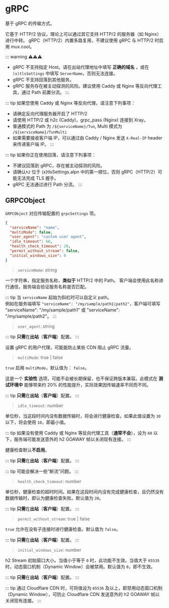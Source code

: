 # gRPC

基于 gRPC 的传输方式。

它基于 HTTP/2 协议，理论上可以通过其它支持 HTTP/2 的服务器（如 Nginx）进行中转。
gRPC（HTTP/2）内置多路复用，不建议使用 gRPC 与 HTTP/2 时启用 mux.cool。

::: warning ⚠⚠⚠

- gRPC 不支持指定 Host。请在出站代理地址中填写 **正确的域名** ，或在 `(x)tlsSettings` 中填写 `ServerName`，否则无法连接。
- gRPC 不支持回落到其他服务。
- gRPC 服务存在被主动探测的风险。建议使用 Caddy 或 Nginx 等反向代理工具，通过 Path 前置分流。
  :::

::: tip
如果您使用 Caddy 或 Nginx 等反向代理，请注意下列事项：

- 请确定反向代理服务器开启了 HTTP/2
- 请使用 HTTP/2 或 h2c (Caddy)，grpc_pass (Nginx) 连接到 Xray。
- 普通模式的 Path 为 `/${serviceName}/Tun`, Multi 模式为 `/${serviceName}/TunMulti`
- 如果需要接收客户端 IP，可以通过由 Caddy / Nginx 发送 `X-Real-IP` header 来传递客户端 IP。
  :::

::: tip
如果你正在使用回落，请注意下列事项：

- 不建议回落到 gRPC，存在被主动探测的风险。
- 请确认`h2` 位于 (x)tlsSettings.alpn 中的第一顺位，否则 gRPC（HTTP/2）可能无法完成 TLS 握手。
- gRPC 无法通过进行 Path 分流。
  :::

## GRPCObject

`GRPCObject` 对应传输配置的 `grpcSettings` 项。

```json
{
  "serviceName": "name",
  "multiMode": false,
  "user_agent": "custom user agent",
  "idle_timeout": 60,
  "health_check_timeout": 20,
  "permit_without_stream": false,
  "initial_windows_size": 0
}
```

> `serviceName`: string

一个字符串，指定服务名称，**类似于** HTTP/2 中的 Path。
客户端会使用此名称进行通信，服务端会验证服务名称是否匹配。

::: tip
当 `serviceName` 起始为斜杠时可以自定义 path。<br>
例如在服务端填写 `"serviceName": "/my/sample/path1|path2"`，客户端可填写 "serviceName": "/my/sample/path1" 或 "serviceName": "/my/sample/path2"。
:::

> `user_agent`: string

::: tip
**只需**在**出站**（**客户端**）配置。
:::

设置 gRPC 的用户代理，可能能防止某些 CDN 阻止 gRPC 流量。

> `multiMode`: true | false <Badge text="BETA" type="warning"/>

`true` 启用 `multiMode`，默认值为： `false`。

这是一个 **实验性** 选项，可能不会被长期保留，也不保证跨版本兼容。此模式在 **测试环境中** 能够带来约 20% 的性能提升，实际效果因传输速率不同而不同。

::: tip
**只需**在**出站**（**客户端**）配置。
:::

> `idle_timeout`: number

单位秒，当这段时间内没有数据传输时，将会进行健康检查。如果此值设置为 `10` 以下，将会使用 `10`，即最小值。

::: tip
如果没有使用 Caddy 或 Nginx 等反向代理工具（**通常不会**），设为 `60` 以下，服务端可能发送意外的 h2 GOAWAY 帧以关闭现有连接。
:::

健康检查默认**不启用**。

::: tip
**只需**在**出站**（**客户端**）配置。
:::

::: tip
可能会解决一些“断流”问题。
:::

> `health_check_timeout`: number

单位秒，健康检查的超时时间。如果在这段时间内没有完成健康检查，且仍然没有数据传输时，即认为健康检查失败。默认值为 `20`。

::: tip
**只需**在**出站**（**客户端**）配置。
:::

> `permit_without_stream`: true | false

`true` 允许在没有子连接时进行健康检查。默认值为 `false`。

::: tip
**只需**在**出站**（**客户端**）配置。
:::

> `initial_windows_size`: number

h2 Stream 初始窗口大小。当值小于等于 `0` 时，此功能不生效。当值大于 `65535` 时，动态窗口机制（Dynamic Window）会被禁用。默认值为 `0`，即不生效。

::: tip
**只需**在**出站**（**客户端**）配置。
:::

::: tip
通过 Cloudflare CDN 时，可将值设为 `65536` 及以上，即禁用动态窗口机制（Dynamic Window），可防止 Cloudflare CDN 发送意外的 h2 GOAWAY 帧以关闭现有连接。
:::
